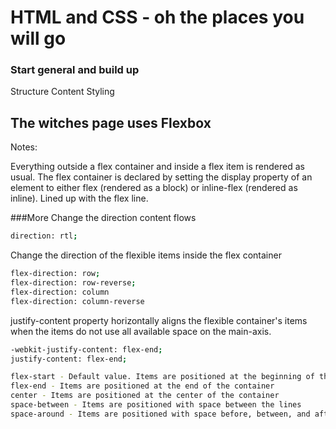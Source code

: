 # HTML and CSS - oh the places you will go

### Start general and build up

Structure
Content
Styling

## The witches page uses Flexbox

Notes:

Everything outside a flex container and inside a flex item is rendered as usual.
The flex container is declared by setting the display property of an element to either flex (rendered as a block) or inline-flex (rendered as inline).
Lined up with the flex line.

###More
Change the direction content flows
```bash
direction: rtl;
```

Change the direction of the flexible items inside the flex container
```bash
flex-direction: row;
flex-direction: row-reverse;
flex-direction: column
flex-direction: column-reverse
```

justify-content property horizontally aligns the flexible container's items when the items do not use all available space on the main-axis.
```bash
-webkit-justify-content: flex-end;
justify-content: flex-end;

flex-start - Default value. Items are positioned at the beginning of the container
flex-end - Items are positioned at the end of the container
center - Items are positioned at the center of the container
space-between - Items are positioned with space between the lines
space-around - Items are positioned with space before, between, and after the lines
```
